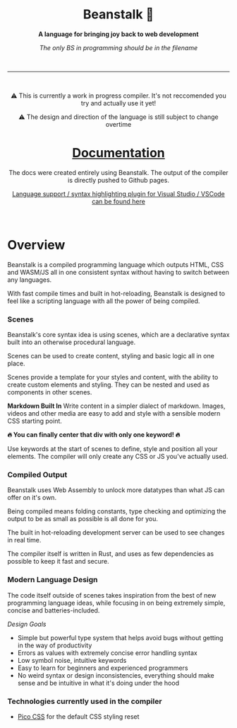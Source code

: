 <div align="center">

  <h1>Beanstalk 🌱</h1>

  <p>
    <strong>A language for bringing joy back to web development</strong>
  </p>

  *The only BS in programming should be in the filename*

  <br>

  ---
  <br>
  <p>⚠️ This is currently a work in progress compiler. It's not reccomended you try and actually use it yet!</p>
  <p>⚠️ The design and direction of the language is still subject to change overtime</p>

  <h1>
    <a href="https://nyejames.github.io/beanstalk">
      Documentation
    </a>
  </h1>
  <p>The docs were created entirely using Beanstalk. The output of the compiler is directly pushed to Github pages.</p>
  <a href="https://github.com/nyejames/beanstalk-plugin">Language support / syntax highlighting plugin for Visual Studio / VSCode can be found here</a>

</div>
<br>
<br>

# Overview
Beanstalk is a compiled programming language which outputs HTML, CSS and WASM/JS all in one consistent syntax without having to switch between any languages. 

With fast compile times and built in hot-reloading, Beanstalk is designed to feel like a scripting language with all the power of being compiled.

### Scenes
Beanstalk's core syntax idea is using scenes, which are a declarative syntax built into an otherwise procedural language.

Scenes can be used to create content, styling and basic logic all in one place.

Scenes provide a template for your styles and content, with the ability to create custom elements and styling.
They can be nested and used as components in other scenes.

**Markdown Built In**
Write content in a simpler dialect of markdown. Images, videos and other media are easy to add and style with a sensible modern CSS starting point.

**🔥 You can finally center that div with only one keyword! 🔥**

Use keywords at the start of scenes to define, style and position all your elements.
The compiler will only create any CSS or JS you've actually used.

### Compiled Output
Beanstalk uses Web Assembly to unlock more datatypes than what JS can offer on it's own.

Being compiled means folding constants, type checking and optimizing the output to be as small as possible is all done for you.

The built in hot-reloading development server can be used to see changes in real time. 

The compiler itself is written in Rust, and uses as few dependencies as possible to keep it fast and secure.

### Modern Language Design
The code itself outside of scenes takes inspiration from the best of new programming language ideas, while focusing in on being extremely simple, concise and batteries-included.

*Design Goals*
- Simple but powerful type system that helps avoid bugs without getting in the way of productivity
- Errors as values with extremely concise error handling syntax
- Low symbol noise, intuitive keywords
- Easy to learn for beginners and experienced programmers
- No weird syntax or design inconsistencies, everything should make sense and be intuitive in what it's doing under the hood

### Technologies currently used in the compiler
- [Pico CSS](https://picocss.com/) for the default CSS styling reset

<br>
